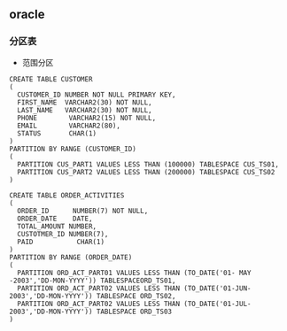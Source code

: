## oracle
### 分区表
+ 范围分区

>
    CREATE TABLE CUSTOMER 
    ( 
      CUSTOMER_ID NUMBER NOT NULL PRIMARY KEY, 
      FIRST_NAME  VARCHAR2(30) NOT NULL, 
      LAST_NAME   VARCHAR2(30) NOT NULL, 
      PHONE        VARCHAR2(15) NOT NULL, 
      EMAIL        VARCHAR2(80), 
      STATUS       CHAR(1) 
    ) 
    PARTITION BY RANGE (CUSTOMER_ID) 
    ( 
      PARTITION CUS_PART1 VALUES LESS THAN (100000) TABLESPACE CUS_TS01, 
      PARTITION CUS_PART2 VALUES LESS THAN (200000) TABLESPACE CUS_TS02 
    )
    
    CREATE TABLE ORDER_ACTIVITIES 
    ( 
      ORDER_ID      NUMBER(7) NOT NULL, 
      ORDER_DATE    DATE, 
      TOTAL_AMOUNT NUMBER, 
      CUSTOTMER_ID NUMBER(7), 
      PAID           CHAR(1) 
    ) 
    PARTITION BY RANGE (ORDER_DATE) 
    (
      PARTITION ORD_ACT_PART01 VALUES LESS THAN (TO_DATE('01- MAY -2003','DD-MON-YYYY')) TABLESPACEORD_TS01,
      PARTITION ORD_ACT_PART02 VALUES LESS THAN (TO_DATE('01-JUN-2003','DD-MON-YYYY')) TABLESPACE ORD_TS02,
      PARTITION ORD_ACT_PART02 VALUES LESS THAN (TO_DATE('01-JUL-2003','DD-MON-YYYY')) TABLESPACE ORD_TS03
    )
